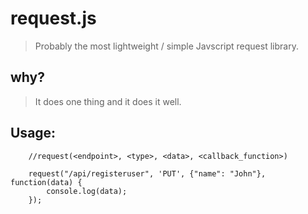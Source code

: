 # request.js
> Probably the most lightweight / simple Javscript request library.

## why?
> It does one thing and it does it well.

## Usage:

        //request(<endpoint>, <type>, <data>, <callback_function>)

        request("/api/registeruser", 'PUT', {"name": "John"}, function(data) {
            console.log(data);
        });

